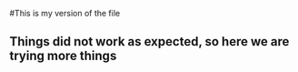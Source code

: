#This is my version of the file

## Things did not work as expected, so here we are trying more things
